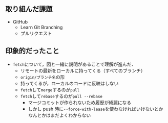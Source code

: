 ## 取り組んだ課題

- GitHub
  - Learn Git Branching
  - プルリクエスト

## 印象的だったこと

- `fetch`について，図と一緒に説明があることで理解が進んだ．
  - リモートの最新をローカルに持ってくる（すべてのブランチ）
  - `origin/ブランチ名`の形
  - 持ってくるが，ローカルのコードに反映はしない
  - `fetch`して`merge`するのが`pull`
  - `fetch`して`rebase`するのが`pull --rebase`
    - マージコミットが作られないため履歴が綺麗になる
    - しかし push 時に`--force-with-lease`を使わなければいけないとかなんとかはまだよくわからない
